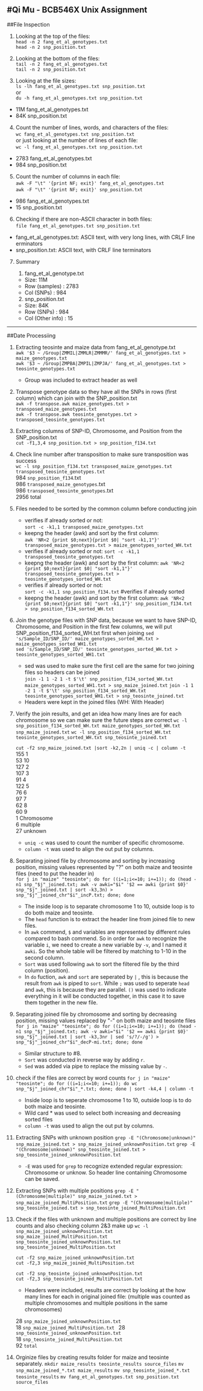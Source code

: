 #Qi Mu - BCB546X Unix Assignment
---------
##File Inspection

1. Looking at the top of the files:  
	`head -n 2 fang_et_al_genotypes.txt`  
	`head -n 2 snp_position.txt`

2. Looking at the bottom of the files:  
	`tail -n 2 fang_et_al_genotypes.txt`  
	`tail -n 2 snp_position.txt`

3. Looking at the file sizes:  
	`ls -lh fang_et_al_genotypes.txt snp_position.txt`   
or  
	`du -h fang_et_al_genotypes.txt snp_position.txt`  
 - 11M     fang_et_al_genotypes.txt  
 - 84K     snp_position.txt  

4. Count the number of lines, words, and characters of the files:  
	`wc fang_et_al_genotypes.txt snp_position.txt`   
or just looking at the number of lines of each file:  
	`wc -l fang_et_al_genotypes.txt snp_position.txt`  	 
 - 2783 fang_et_al_genotypes.txt  
 - 984 snp_position.txt  

5. Count the number of columns in each file:  
	`awk -F "\t" '{print NF; exit}' fang_et_al_genotypes.txt`   
	`awk -F "\t" '{print NF; exit}' snp_position.txt`  
 - 986 fang_et_al_genotypes.txt  
 - 15 snp_position.txt  

6. Checking if there are non-ASCII character in both files:  
	`file fang_et_al_genotypes.txt snp_position.txt`  
 - fang_et_al_genotypes.txt: ASCII text, with very long lines, with CRLF line erminators  
 - snp_position.txt: ASCII text, with CRLF line terminators  

7. Summary  
	1) fang_et_al_genotype.txt  
 	- Size: 11M      
	- Row (samples) : 2783    
	- Col (SNPs) : 984  

	2) snp_position.txt  
	- Size: 84K  
	- Row (SNPs) : 984  
	- Col (Other info) : 15    
 
----------

      
##Date Processiing

1. Extracting teosinte and maize data from fang_et_al_genotype.txt    
	`awk '$3 ~ /Group|ZMMIL|ZMMLR|ZMMMR/' fang_et_al_genotypes.txt > maize_genotypes.txt`  
	`awk '$3 ~ /Group|ZMPBA|ZMPIL|ZMPJA/' fang_et_al_genotypes.txt > teosinte_genotypes.txt`  

	- Group was included to extract header as well  

2. Transpose genotype data so they have all the SNPs in rows (first column) which can join with the SNP_position.txt  
	`awk -f transpose.awk maize_genotypes.txt > transposed_maize_genotypes.txt`	 
	`awk -f transpose.awk teosinte_genotypes.txt > transposed_teosinte_genotypes.txt` 

3. Extracting columns of SNP-ID, Chromosome, and Position from the SNP_position.txt  
	`cut -f1,3,4 snp_position.txt > snp_position_f134.txt` 

4. Check line number after transposition to make sure transposition was success    
	`wc -l snp_position_f134.txt transposed_maize_genotypes.txt transposed_teosinte_genotypes.txt`  
     984 `snp_position_f134`.txt  
     986 `transposed_maize_genotypes`.txt  
     986 `transposed_teosinte_genotypes`.txt  
    2956 total  
 
5. Files needed to be sorted by the common column before conducting join  
	- verifies if already sorted or not: 	
	`sort -c -k1,1 transposed_maize_genotypes.txt`  
	- keepng the header (awk) and sort by the first column:   
	`awk 'NR<2 {print $0;next}{print $0| "sort -k1,1"}' transposed_maize_genotypes.txt > maize_genotypes_sorted_WH.txt`  
	- verifies if already sorted or not:
	`sort -c -k1,1 transposed_teosinte_genotypes.txt`  
	- keepng the header (awk) and sort by the first column: 
	`awk 'NR<2 {print $0;next}{print $0| "sort -k1,1"}' transposed_teosinte_genotypes.txt > teosinte_genotypes_sorted_WH.txt`   
	- verifies if already sorted or not:  
	`sort -c -k1,1 snp_position_f134.txt` #verifies if already sorted   
	- keepng the header (awk) and sort by the first column:
	`awk 'NR<2 {print $0;next}{print $0| "sort -k1,1"}' snp_position_f134.txt > snp_position_f134_sorted_WH.txt`   

6. Join the genotype files with SNP data, because we want to have SNP-ID, Chromosome, and Position in the first few columns, we will put SNP_position_f134_sorted_WH.txt first when joining
	`sed 's/Sample_ID/SNP_ID/' maize_genotypes_sorted_WH.txt > maize_genotypes_sorted_WH1.txt`  
	`sed 's/Sample_ID/SNP_ID/' teosinte_genotypes_sorted_WH.txt > teosinte_genotypes_sorted_WH1.txt`  
	- sed was used to make sure the first cell are the same for two joining files so headers can be joined    	
	`join -1 1 -2 1 -t $'\t' snp_position_f134_sorted_WH.txt maize_genotypes_sorted_WH1.txt > snp_maize_joined.txt`
	`join -1 1 -2 1 -t $'\t' snp_position_f134_sorted_WH.txt teosinte_genotypes_sorted_WH1.txt > snp_teosinte_joined.txt`  
	- Headers were kept in the joined files (WH: With Header)   

7. Verify the join results, and get an idea how many lines are for each chromosome so we can make sure the future steps are correct
	`wc -l snp_position_f134_sorted_WH.txt maize_genotypes_sorted_WH.txt snp_maize_joined.txt`
	`wc -l snp_position_f134_sorted_WH.txt teosinte_genotypes_sorted_WH.txt snp_teosinte_joined.txt`  

	`cut -f2 snp_maize_joined.txt |sort -k2,2n | uniq -c | column -t`  
155  1  
53   10  
127  2  
107  3  
91   4  
122  5  
76   6  
97   7  
62   8  
60   9  
1    Chromosome  
6    multiple  
27   unknown  
	- `uniq -c` was used to count the number of specific chromosome.
	- `column -t` was used to align the out put by columns.    

8. Separating joined file by chromosome and sorting by increasing position, missing values represented by "?" on both maize and teosinte files (need to put the header in)  
	`for j in "maize" "teosinte"; do for ((i=1;i<=10; i+=1)); do (head -n1 snp_"$j"_joined.txt; awk -v awki="$i" '$2 == awki {print $0}' snp_"$j"_joined.txt | sort -k3,3n) > snp_"$j"_joined_chr"$i"_incP.txt; done; done`  
	- The inside loop is to separate chromosome 1 to 10, outside loop is to do both maize and teosinte.  
	- The `head` function is to extract the header line from joined file to new files.
	- In `awk` commend, `$` and variables are represented by different rules compared to bash commend. So in order for `awk` to recognize the variable `i`, we need to create a new variable by `-v`, and I named it `awki`. So the whole table will be filtered by matching to 1-10 in the second column.
	- `Sort` was used following `awk` to sort the filtered file by the third column (position).
	- In `do` fuction, `awk` and `sort` are seperated by `|` , this is because the result from `awk` is piped to `sort`. While `;` was used to seperate `head` and `awk`, this is because they are parallel. `()` was used to indicate everything in it will be conducted together, in this case it to save them together in the new file.   
 
9. Separating joined file by chromosome and sorting by decreasing position, missing values replaced by "-" on both maize and teosinte files
	`for j in "maize" "teosinte"; do for ((i=1;i<=10; i+=1)); do (head -n1 snp_"$j"_joined.txt; awk -v awki="$i" '$2 == awki {print $0}' snp_"$j"_joined.txt | sort -k3,3nr | sed 's/?/-/g') > snp_"$j"_joined_chr"$i"_decP-mi.txt; done; done`  
	- Similar structure to #8. 
	- `Sort` was conducted in reverse way by adding `r`.
	- `Sed` was added via pipe to replace the missing value by `-`.  

10. check if the files are correct by word counts
	`for j in "maize" "teosinte"; do for ((i=1;i<=10; i+=1)); do wc snp_"$j"_joined_chr"$i"_*.txt; done; done | sort -k4,4 | column -t`  
	- Inside loop is to seperate chromosome 1 to 10, outside loop is to do both maize and teosinte.
	- Wild card * was used to select both increasing and decreasing sorted files
	- `column -t` was used to align the out put by columns.  
   
11. Extracting SNPs with unknown position
	`grep -E "(Chromosome|unknown)" snp_maize_joined.txt > snp_maize_joined_unknownPosition.txt`
	`grep -E "(Chromosome|unknown)" snp_teosinte_joined.txt > snp_teosinte_joined_unknownPosition.txt`  
	- `-E` was used for `grep` to recognize extended regular expression: Chromosome or unknow. So header line containing Chromosome can be saved.

12. Extracting SNPs with multiple positions
	`grep -E "(Chromosome|multiple)" snp_maize_joined.txt > snp_maize_joined_MultiPosition.txt`
	`grep -E "(Chromosome|multiple)" snp_teosinte_joined.txt > snp_teosinte_joined_MultiPosition.txt` 

13. Check if the files with unknown and multiple positions are correct by line counts and also checking column 2&3 make up
	`wc -l snp_maize_joined_unknownPosition.txt snp_maize_joined_MultiPosition.txt snp_teosinte_joined_unknownPosition.txt snp_teosinte_joined_MultiPosition.txt`

	`cut -f2 snp_maize_joined_unknownPosition.txt`  
	`cut -f2,3 snp_maize_joined_MultiPosition.txt`  

	`cut -f2 snp_teosinte_joined_unknownPosition.txt`  
	`cut -f2,3 snp_teosinte_joined_MultiPosition.txt`  
	- Headers were included, results are correct by looking at the how many lines for each in original joined file: (multiple was counted as multiple chromosomes and multiple positions in the same chromosomes)   

    28 `snp_maize_joined_unknownPosition.txt`  
    18 `snp_maize_joined_MultiPosition.txt ` 
    28 `snp_teosinte_joined_unknownPosition.txt`  
    18 `snp_teosinte_joined_MultiPosition.txt`  
    92 `total`  

14. Orginize files by creating results folder for maize and teosinte separately. 
	`mkdir maize_results teosinte_results source_files`
	`mv snp_maize_joined_*.txt maize_results`
	`mv snp_teosinte_joined_*.txt teosinte_results`
	`mv fang_et_al_genotypes.txt snp_position.txt source_files`




